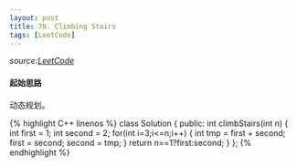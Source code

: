 ```yaml
---
layout: post
title: 70. Climbing Stairs
tags: [LeetCode]
---
```


*source:[LeetCode][1]*

#### 起始思路
动态规划。

{% highlight C++ linenos %}
class Solution {
public:
	int climbStairs(int n) {
	    int first = 1;
	    int second = 2;
	    for(int i=3;i<=n;i++)
	    {
	        int tmp = first + second;
	        first = second;
	        second = tmp;
	    }
	    return n==1?first:second;
	}
};
{% endhighlight %}
 

[1]:	https://leetcode.com/problems/climbing-stairs/#/description